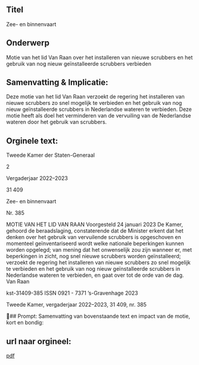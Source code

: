 ## Titel
Zee- en binnenvaart
## Onderwerp
Motie van het lid Van Raan over het installeren van nieuwe scrubbers en het gebruik van nog nieuw geïnstalleerde scrubbers verbieden 
## Samenvatting & Implicatie:

Deze motie van het lid Van Raan verzoekt de regering het installeren van nieuwe scrubbers zo snel mogelijk te verbieden en het gebruik van nog nieuw geïnstalleerde scrubbers in Nederlandse wateren te verbieden. Deze motie heeft als doel het verminderen van de vervuiling van de Nederlandse wateren door het gebruik van scrubbers.
## Orginele text:


Tweede Kamer der Staten-Generaal

2

Vergaderjaar 2022–2023

31 409

Zee- en binnenvaart

Nr. 385

MOTIE VAN HET LID VAN RAAN
Voorgesteld 24 januari 2023
De Kamer,
gehoord de beraadslaging,
constaterende dat de Minister erkent dat het denken over het gebruik van
vervuilende scrubbers is opgeschoven en momenteel geïnventariseerd
wordt welke nationale beperkingen kunnen worden opgelegd;
van mening dat het onwenselijk zou zijn wanneer er, met beperkingen in
zicht, nog snel nieuwe scrubbers worden geïnstalleerd;
verzoekt de regering het installeren van nieuwe scrubbers zo snel
mogelijk te verbieden en het gebruik van nog nieuw geïnstalleerde
scrubbers in Nederlandse wateren te verbieden,
en gaat over tot de orde van de dag.
Van Raan

kst-31409-385
ISSN 0921 - 7371
’s-Gravenhage 2023

Tweede Kamer, vergaderjaar 2022–2023, 31 409, nr. 385

## Prompt:
Samenvatting van bovenstaande text en impact van de motie, kort en bondig:

## url naar orgineel:
[pdf](https://gegevensmagazijn.tweedekamer.nl/OData/v4/2.0/Document(b3aa9d57-e166-452d-80b9-332eb94dbc1e)/resource)
